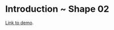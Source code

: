 # Introduction ~ Shape 02

[Link to demo](https://larryzodiac.github.io/Creative-Coding/02_shape/02.00_introduction_shape/02.0.2/).
